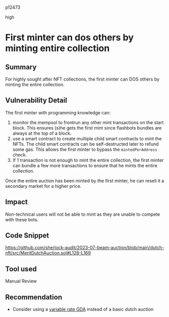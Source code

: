 p12473

high

# First minter can dos others by minting entire collection

## Summary

For highly sought after NFT collections, the first minter can DOS others by minting the entire collection.

## Vulnerability Detail

The first minter with programming knowledge can:

1. monitor the mempool to frontrun any other mint transactions on the start block. This ensures (s)he gets the first mint since flashbots bundles are always at the top of a block.
2. use a smart contract to create multiple child smart contracts to mint the NFTs. The child smart contracts can be self-destructed later to refund some gas. This allows the first minter to bypass the `mintedPerAddress` check.
3. If 1 transaction is not enough to mint the entire collection, the first minter can bundle a few more transactions to ensure that he mints the entire collection. 

Once the entire auction has been minted by the first minter, he can resell it a secondary market for a higher price.

## Impact

Non-technical users will not be able to mint as they are unable to compete with these bots.

## Code Snippet

https://github.com/sherlock-audit/2023-07-beam-auction/blob/main/dutch-nft/src/MeritDutchAuction.sol#L128-L169

## Tool used

Manual Review

## Recommendation

- Consider using a [variable rate GDA](https://www.paradigm.xyz/2022/08/vrgda) instead of a basic dutch auction